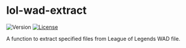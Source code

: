 # lol-wad-extract
![Version](https://img.shields.io/github/package-json/v/lol-archiver/lol-wad-extract?style=flat-square)
[![License](https://img.shields.io/github/license/lol-archiver/lol-wad-extract?style=flat-square)](https://www.gnu.org/licenses/lgpl-3.0-standalone.html)

A function to extract specified files from League of Legends WAD file.